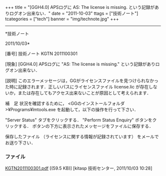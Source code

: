 ﻿+++
title = "[GGH4.0] APSログに AS: The license is missing. という記録がありログオン出来ない．"
date = "2011-10-03"
ttags = ["技術ノート"]
tcategories = ["tech"]
banner = "img/technote.jpg"
+++

-----------------------------------------------------------------------------------------------------------------------------

*技術ノート

2011/10/03*


[番号]
技術ノート KGTN 2011100301

[現象]
[GGH4.0] APSログに "AS: The license is missing."
という記録がありログオン出来ない．

[説明]
このエラーメッセージは，GGがライセンスファイルを見つけられなかった時に記録されます．正しいパスにライセンスファイル
license.lic
が存在しないか，または存在してもアクセス出来ないことが原因として考えられます．

補　足
状況を確認するために， <GGのインストールフォルダ>¥Programs¥lmtools.exe
を起動して，以下の操作を行って下さい．

"Server Status" タブをクリックする．
"Perform Status Enquiry" ボタンをクリックする．
ボタンの下方に表示されたメッセージをファイルに保存する．

保存したファイル （ライセンスに関する情報が記録されています）
をメールでお送り下さい．


### ファイル





[KGTN2011100301.pdf](http://techreport.kitasp.net/attachments/download/645/KGTN2011100301.pdf)
 [(59.5 KB)] [kitasp 技術センター, 2011/10/03
10:28]
